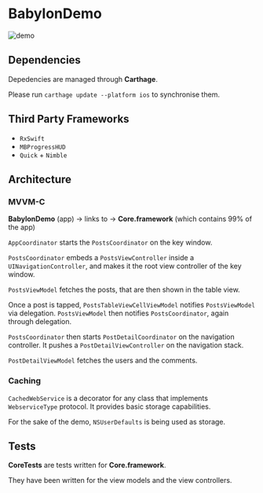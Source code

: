 # BabylonDemo

![demo](./demo.gif)

## Dependencies

Depedencies are managed through **Carthage**.

Please run `carthage update --platform ios` to synchronise them.

## Third Party Frameworks

- `RxSwift`
- `MBProgressHUD`
- `Quick` + `Nimble`

## Architecture

### MVVM-C

**BabylonDemo** (app) -> links to -> **Core.framework** (which contains 99% of the app)

`AppCoordinator` starts the `PostsCoordinator` on the key window.

`PostsCoordinator` embeds a `PostsViewController` inside a `UINavigationController`,
and makes it the root view controller of the key window.

`PostsViewModel` fetches the posts, that are then shown in the table view.

Once a post is tapped, `PostsTableViewCellViewModel` notifies `PostsViewModel` via delegation.
`PostsViewModel` then notifies `PostsCoordinator`, again through delegation.

`PostsCoordinator` then starts `PostDetailCoordinator` on the navigation controller.
It pushes a `PostDetailViewController` on the navigation stack.

`PostDetailViewModel` fetches the users and the comments.

### Caching

`CachedWebService` is a decorator for any class that implements `WebserviceType` protocol.
It provides basic storage capabilities.

For the sake of the demo, `NSUserDefaults` is being used as storage.

## Tests

**CoreTests** are tests written for **Core.framework**.

They have been written for the view models and the view controllers.
